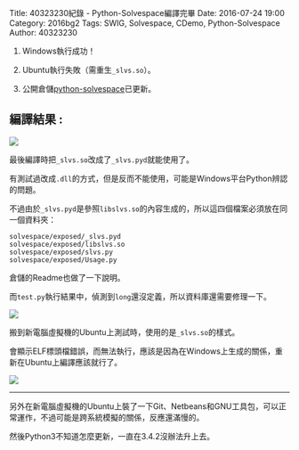 Title: 40323230紀錄 - Python-Solvespace編譯完畢
Date: 2016-07-24 19:00
Category: 2016bg2
Tags: SWIG, Solvespace, CDemo, Python-Solvespace
Author: 40323230


1. Windows執行成功！

2. Ubuntu執行失敗（需重生`_slvs.so`）。

3. 公開倉儲[python-solvespace](https://github.com/40323230/python-solvespace"github.com")已更新。

<!-- PELICAN_END_SUMMARY -->

<h2>編譯結果 :</h2>

<img src="http://i.imgur.com/E4PEUbR.jpg" >

最後編譯時把`_slvs.so`改成了`_slvs.pyd`就能使用了。

有測試過改成`.dll`的方式，但是反而不能使用，可能是Windows平台Python辨認的問題。

不過由於`_slvs.pyd`是參照`libslvs.so`的內容生成的，所以這四個檔案必須放在同一個資料夾：

```
solvespace/exposed/_slvs.pyd
solvespace/exposed/libslvs.so
solvespace/exposed/slvs.py
solvespace/exposed/Usage.py
```

倉儲的Readme也做了一下說明。

而`test.py`執行結果中，偵測到`long`還沒定義，所以資料庫還需要修理一下。

<img src="http://i.imgur.com/Ejc5KDo.jpg" >

搬到新電腦虛擬機的Ubuntu上測試時，使用的是`_slvs.so`的樣式。

會顯示ELF標頭檔錯誤，而無法執行，應該是因為在Windows上生成的關係，重新在Ubuntu上編譯應該就行了。

<img src="http://i.imgur.com/jolKcHW.jpg" >

<hr>

另外在新電腦虛擬機的Ubuntu上裝了一下Git、Netbeans和GNU工具包，可以正常運作，不過可能是跨系統模擬的關係，反應還滿慢的。

然後Python3不知道怎麼更新，一直在3.4.2沒辦法升上去。